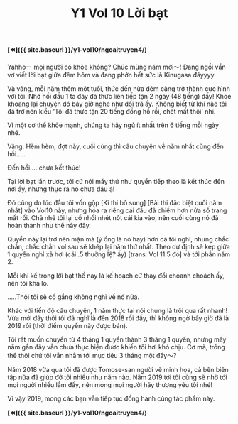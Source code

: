 ﻿---
layout: post
title: Y1 Vol 10 Lời bạt
permalink: /y1-vol10/loibat/
---

**[⏪]({{ site.baseurl }}/y1-vol10/ngoaitruyen4/)**

Yahhoー mọi người có khỏe không? Chúc mừng năm mới～! Đang ngồi vẩn vơ viết lời bạt giữa đêm hôm và đang phởn hết sức là Kinugasa đâyyyy.

Và vâng, mỗi năm thêm một tuổi, thức đến nửa đêm càng trở thành cực hình với tôi. Nhớ hồi đầu 1 ta đây đã thức liên tiếp tận 2 ngày (48 tiếng) đấy! Khoe khoang lại chuyện đó bây giờ nghe như dối trá ấy. Không biết từ khi nào tôi đã trở nên kiểu 'Tôi đã thức tận 20 tiếng đồng hồ rồi, chết mất thôi' nhỉ.

Vì một cơ thể khỏe mạnh, chúng ta hãy ngủ ít nhất trên 6 tiếng mỗi ngày nhé.

Vâng. Hèm hèm, đợt này, cuối cùng thì câu chuyện về năm nhất cũng đến hồi\.....

Đến hồi\.... chưa kết thúc!

Tại lời bạt lần trước, tôi cứ nói mấy thứ như quyển tiếp theo là kết thúc đến nơi ấy, nhưng thực ra nó chưa đâu ạ!

Đó cũng do lúc đầu tôi vốn gộp \[Kì thi bổ sung\] \[Bài thi đặc biệt cuối năm nhất\] vào Vol10 này, nhưng hóa ra riêng cái đầu đã chiếm hơn nửa số trang mất rồi. Chả nhẽ tôi lại cố nhồi nhét nốt cái kia vào, nên cuối cùng nó đã hoàn thành như thế này đây.

Quyển này lại trở nên mặn mà (ý ổng là nó hay) hơn cả tôi nghĩ, nhưng chắc chắn, chắc chắn vol sau sẽ khép lại năm thứ nhất. Theo dự định sẽ kẹp giữa 1 quyển nghỉ xả hơi (cái .5 thường lệ? ấy) \[trans: Vol 11.5 đó\] và tới phần năm 2.

Mỗi khi kể trong lời bạt thế này là kế hoạch cứ thay đổi choanh choách ấy, nên tôi khá lo.

\.....Thôi tôi sẽ cố gắng không nghĩ về nó nữa.

Khác với tiến độ câu chuyện, 1 năm thực tại nói chung là trôi qua rất nhanh! Vừa mới đây thôi tôi đã nghĩ là đến 2018 rồi đấy, thì không ngờ bây giờ đã là 2019 rồi (thời điểm quyển này được bán).

Tôi rất muốn chuyển từ 4 tháng 1 quyển thành 3 tháng 1 quyển, nhưng mấy năm gần đây vẫn chưa thực hiện được khiến tôi hơi khó chịu. Cơ mà, trông thế thôi chứ tôi vẫn nhắm tới mục tiêu 3 tháng một đấy～?

Năm 2018 vừa qua tôi đã được Tomose-san người vẽ minh họa, cả bên biên tập nữa đã giúp đỡ tôi nhiều như năm nào. Năm 2019 tới tôi cũng sẽ nhờ tới mọi người nhiều lắm đấy, nên mong mọi người hãy thương yêu tôi nhé!

Vì vậy 2019, mong các bạn vẫn tiếp tục đồng hành cùng tác phẩm này.

**[⏪]({{ site.baseurl }}/y1-vol10/ngoaitruyen4/)**
